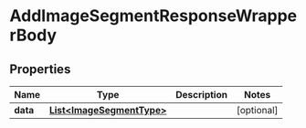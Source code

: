 

# AddImageSegmentResponseWrapperBody


## Properties

Name | Type | Description | Notes
------------ | ------------- | ------------- | -------------
**data** | [**List&lt;ImageSegmentType&gt;**](ImageSegmentType.md) |  |  [optional]



